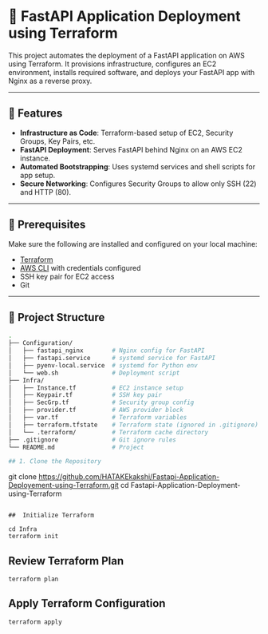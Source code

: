 # 🚀 FastAPI Application Deployment using Terraform

This project automates the deployment of a FastAPI application on AWS using Terraform. It provisions infrastructure, configures an EC2 environment, installs required software, and deploys your FastAPI app with Nginx as a reverse proxy.

---

## 🌟 Features

- **Infrastructure as Code**: Terraform-based setup of EC2, Security Groups, Key Pairs, etc.
- **FastAPI Deployment**: Serves FastAPI behind Nginx on an AWS EC2 instance.
- **Automated Bootstrapping**: Uses systemd services and shell scripts for app setup.
- **Secure Networking**: Configures Security Groups to allow only SSH (22) and HTTP (80).

---

## 🔧 Prerequisites

Make sure the following are installed and configured on your local machine:

- [Terraform](https://developer.hashicorp.com/terraform/downloads)
- [AWS CLI](https://docs.aws.amazon.com/cli/latest/userguide/install-cliv2.html) with credentials configured
- SSH key pair for EC2 access
- Git

---

## 📁 Project Structure

```bash
.
├── Configuration/
│   ├── fastapi_nginx        # Nginx config for FastAPI
│   ├── fastapi.service      # systemd service for FastAPI
│   ├── pyenv-local.service  # systemd for Python env
│   └── web.sh               # Deployment script
├── Infra/
│   ├── Instance.tf          # EC2 instance setup
│   ├── Keypair.tf           # SSH key pair
│   ├── SecGrp.tf            # Security group config
│   ├── provider.tf          # AWS provider block
│   ├── var.tf               # Terraform variables
│   ├── terraform.tfstate    # Terraform state (ignored in .gitignore)
│   └── .terraform/          # Terraform cache directory
├── .gitignore               # Git ignore rules
└── README.md                # Project 

## 1. Clone the Repository
```
git clone https://github.com/HATAKEkakshi/Fastapi-Application-Deployement-using-Terraform.git
cd Fastapi-Application-Deployment-using-Terraform
```

##  Initialize Terraform
```
```
cd Infra
terraform init
```

## Review Terraform Plan
```
terraform plan
```
## Apply Terraform Configuration
```
terraform apply
```
